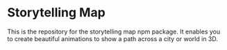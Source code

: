 # Storytelling Map

This is the repository for the storytelling map npm package. 
It enables you to create beautiful animations to show a path across a city or world in 3D. 
